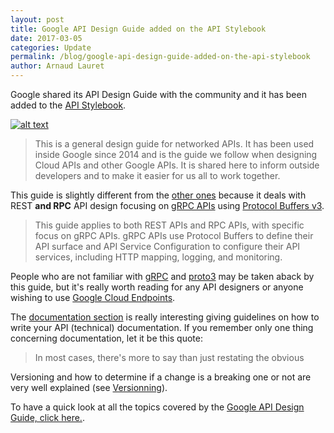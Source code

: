 ```yaml
---
layout: post
title: Google API Design Guide added on the API Stylebook
date: 2017-03-05
categories: Update
permalink: /blog/google-api-design-guide-added-on-the-api-stylebook
author: Arnaud Lauret
---
```


Google shared its API Design Guide with the community and it has been added to the [API Stylebook](/design/guidelines/google-api-design-guide).

[![alt text](/media/screenshots/google-api-design-guide.png)](/design/guidelines/google-api-design-guide)

> This is a general design guide for networked APIs. It has been used inside Google since 2014 and is the guide we follow when designing Cloud APIs and other Google APIs. It is shared here to inform outside developers and to make it easier for us all to work together.  

This guide is slightly different from the [other ones](/design/guidelines/) because it deals with REST **and RPC** API design focusing on [gRPC APIs](http://www.grpc.io/) using [Protocol Buffers v3](https://cloud.google.com/apis/design/proto3).  

> This guide applies to both REST APIs and RPC APIs, with specific focus on gRPC APIs. gRPC APIs use Protocol Buffers to define their API surface and API Service Configuration to configure their API services, including HTTP mapping, logging, and monitoring.  

People who are not familiar with [gRPC](http://www.grpc.io/) and [proto3](https://cloud.google.com/apis/design/proto3) may be taken aback by this guide, but it's really worth reading for any API designers or anyone wishing to use [Google Cloud Endpoints](https://cloud.google.com/endpoints/docs/grpc).  

The [documentation section](/design/guidelines/google-api-design-guide#documentation) is really interesting giving guidelines on how to write your API (technical) documentation. If you remember only one thing concerning documentation, let it be this quote:

> In most cases, there's more to say than just restating the obvious

Versioning and how to determine if a change is a breaking one or not are very well explained (see [Versionning](/design/guidelines/google-api-design-guide#versioning)).

To have a quick look at all the topics covered by the [Google API Design Guide, click here.](/design/guidelines/google-api-design-guide).
